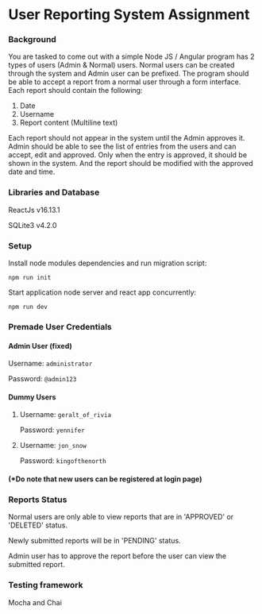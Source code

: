 # User Reporting System Assignment


### Background
You are tasked to come out with a simple Node JS / Angular program has 2 types of users (Admin & Normal) users.
Normal users can be created through the system and Admin user can be prefixed.
The program should be able to accept a report from a normal user through a form interface. 
Each report should contain the following:
1.	Date
2.	Username
3.	Report content (Multiline text)

Each report should not appear in the system until the Admin approves it.
Admin should be able to see the list of entries from the users and can accept, edit and approved.
Only when the entry is approved, it should be shown in the system. And the report should be modified with the approved date and time. 


### Libraries and Database
ReactJs v16.13.1

SQLite3  v4.2.0


### Setup

Install node modules dependencies and run migration script:
```
npm run init
```

Start application node server and react app concurrently:
```
npm run dev
```


### Premade User Credentials

#### Admin User (fixed)
Username: ```administrator```

Password: ```@admin123```

#### Dummy Users
1. Username: ```geralt_of_rivia```

   Password: ```yennifer```
   
2. Username: ```jon_snow```

   Password: ```kingofthenorth```
   
   

#### (*Do note that new users can be registered at login page)


### Reports Status
Normal users are only able to view reports that are in 'APPROVED' or 'DELETED' status.

Newly submitted reports will be in 'PENDING' status. 

Admin user has to approve the report before the user can view the submitted report.


### Testing framework

Mocha and Chai



